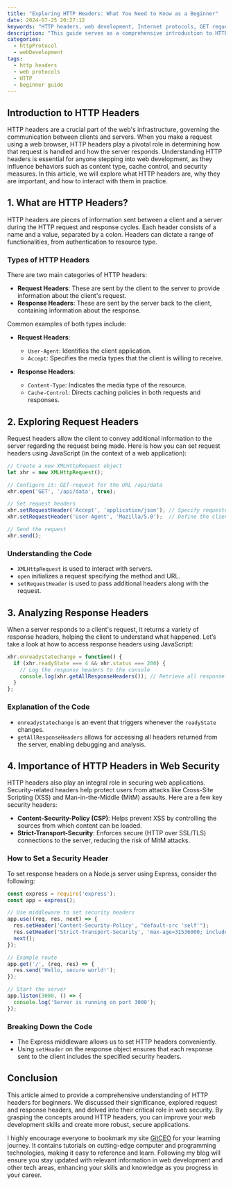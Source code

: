 ```yaml
---
title: "Exploring HTTP Headers: What You Need to Know as a Beginner"
date: 2024-07-25 20:27:12
keywords: "HTTP headers, web development, Internet protocols, GET requests, POST requests, headers overview, web security"
description: "This guide serves as a comprehensive introduction to HTTP headers aimed at beginners in web development. It covers the essential concepts and provides detailed explanations of various types of HTTP headers, including request and response headers. In addition, practical examples and code snippets are included to help users understand how to implement and visualize these headers in real-world scenarios. Whether you're just starting your journey in learning about web technologies or looking to refresh your knowledge, this article outlines the importance of HTTP headers, common types, and their applications in web communications. By the end of this tutorial, readers will have a solid foundation to explore further into the nuances of web development and HTTP protocol."
categories:
  - httpProtocol
  - webDevelopment
tags:
  - http headers
  - web protocols
  - HTTP
  - beginner guide
---
```


## Introduction to HTTP Headers

HTTP headers are a crucial part of the web's infrastructure, governing the communication between clients and servers. When you make a request using a web browser, HTTP headers play a pivotal role in determining how that request is handled and how the server responds. Understanding HTTP headers is essential for anyone stepping into web development, as they influence behaviors such as content type, cache control, and security measures. In this article, we will explore what HTTP headers are, why they are important, and how to interact with them in practice.

<!-- more -->

## 1. What are HTTP Headers?

HTTP headers are pieces of information sent between a client and a server during the HTTP request and response cycles. Each header consists of a name and a value, separated by a colon. Headers can dictate a range of functionalities, from authentication to resource type. 

### Types of HTTP Headers

There are two main categories of HTTP headers:

- **Request Headers**: These are sent by the client to the server to provide information about the client's request.
- **Response Headers**: These are sent by the server back to the client, containing information about the response.

Common examples of both types include:

- **Request Headers**:
  - `User-Agent`: Identifies the client application.
  - `Accept`: Specifies the media types that the client is willing to receive.

- **Response Headers**:
  - `Content-Type`: Indicates the media type of the resource.
  - `Cache-Control`: Directs caching policies in both requests and responses.

## 2. Exploring Request Headers

Request headers allow the client to convey additional information to the server regarding the request being made. Here is how you can set request headers using JavaScript (in the context of a web application):

```javascript
// Create a new XMLHttpRequest object
let xhr = new XMLHttpRequest();

// Configure it: GET-request for the URL /api/data
xhr.open('GET', '/api/data', true);

// Set request headers
xhr.setRequestHeader('Accept', 'application/json'); // Specify requested content type
xhr.setRequestHeader('User-Agent', 'Mozilla/5.0');  // Define the client User-Agent

// Send the request
xhr.send();
```

### Understanding the Code

- `XMLHttpRequest` is used to interact with servers.
- `open` initializes a request specifying the method and URL.
- `setRequestHeader` is used to pass additional headers along with the request.

## 3. Analyzing Response Headers

When a server responds to a client's request, it returns a variety of response headers, helping the client to understand what happened. Let’s take a look at how to access response headers using JavaScript:

```javascript
xhr.onreadystatechange = function() {
  if (xhr.readyState === 4 && xhr.status === 200) {
    // Log the response headers to the console
    console.log(xhr.getAllResponseHeaders()); // Retrieve all response headers
  }
};
```

### Explanation of the Code

- `onreadystatechange` is an event that triggers whenever the `readyState` changes.
- `getAllResponseHeaders` allows for accessing all headers returned from the server, enabling debugging and analysis.

## 4. Importance of HTTP Headers in Web Security

HTTP headers also play an integral role in securing web applications. Security-related headers help protect users from attacks like Cross-Site Scripting (XSS) and Man-in-the-Middle (MitM) assaults. Here are a few key security headers:

- **Content-Security-Policy (CSP)**: Helps prevent XSS by controlling the sources from which content can be loaded.
- **Strict-Transport-Security**: Enforces secure (HTTP over SSL/TLS) connections to the server, reducing the risk of MitM attacks.

### How to Set a Security Header

To set response headers on a Node.js server using Express, consider the following:

```javascript
const express = require('express');
const app = express();

// Use middleware to set security headers
app.use((req, res, next) => {
  res.setHeader('Content-Security-Policy', "default-src 'self'");
  res.setHeader('Strict-Transport-Security', 'max-age=31536000; includeSubDomains');
  next();
});

// Example route
app.get('/', (req, res) => {
  res.send('Hello, secure world!');
});

// Start the server
app.listen(3000, () => {
  console.log('Server is running on port 3000');
});
```

### Breaking Down the Code

- The Express middleware allows us to set HTTP headers conveniently.
- Using `setHeader` on the response object ensures that each response sent to the client includes the specified security headers.

## Conclusion

This article aimed to provide a comprehensive understanding of HTTP headers for beginners. We discussed their significance, explored request and response headers, and delved into their critical role in web security. By grasping the concepts around HTTP headers, you can improve your web development skills and create more robust, secure applications. 

I highly encourage everyone to bookmark my site [GitCEO](https://gitceo.com) for your learning journey. It contains tutorials on cutting-edge computer and programming technologies, making it easy to reference and learn. Following my blog will ensure you stay updated with relevant information in web development and other tech areas, enhancing your skills and knowledge as you progress in your career.